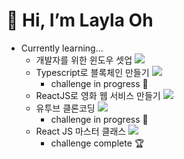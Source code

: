 # 👋 Hi, I’m Layla Oh 

- Currently learning...
  - 개발자를 위한 윈도우 셋업 ![](https://us-central1-progress-markdown.cloudfunctions.net/progress/100)
  - Typescript로 블록체인 만들기 ![](https://us-central1-progress-markdown.cloudfunctions.net/progress/100)
    - challenge in progress 👊
  - ReactJS로 영화 웹 서비스 만들기 ![](https://us-central1-progress-markdown.cloudfunctions.net/progress/61)
  - 유투브 클론코딩  ![](https://us-central1-progress-markdown.cloudfunctions.net/progress/8)
    - challenge in progress 👊
  - React JS 마스터 클래스 ![](https://us-central1-progress-markdown.cloudfunctions.net/progress/83)
    - challenge complete 🏆


<!---
jenny7120/jenny7120 is a ✨ special ✨ repository because its `README.md` (this file) appears on your GitHub profile.
You can click the Preview link to take a look at your changes.
--->
